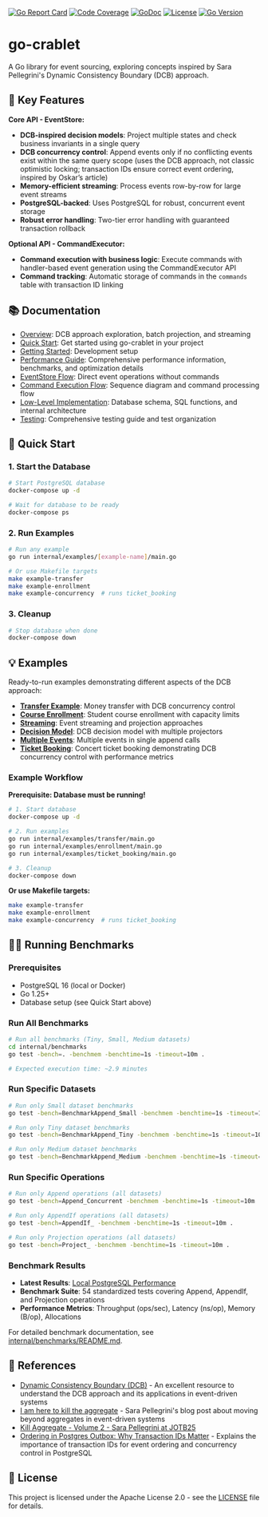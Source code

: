[![Go Report Card](https://goreportcard.com/badge/github.com/rodolfodpk/go-crablet)](https://goreportcard.com/report/github.com/rodolfodpk/go-crablet)
[![Code Coverage](https://img.shields.io/badge/code%20coverage-79.9%25-yellow?logo=go)](https://github.com/rodolfodpk/go-crablet/actions/workflows/coverage.yml)
[![GoDoc](https://godoc.org/github.com/rodolfodpk/go-crablet?status.svg)](https://godoc.org/github.com/rodolfodpk/go-crablet)
[![License](https://img.shields.io/github/license/rodolfodpk/go-crablet)](https://github.com/rodolfodpk/go-crablet/blob/main/LICENSE)
[![Go Version](https://img.shields.io/github/go-mod/go-version/rodolfodpk/go-crablet)](https://github.com/rodolfodpk/go-crablet/blob/main/go.mod)

# go-crablet

A Go library for event sourcing, exploring concepts inspired by Sara Pellegrini's Dynamic Consistency Boundary (DCB) approach. 

## 🚀 Key Features

**Core API - EventStore:**
- **DCB-inspired decision models**: Project multiple states and check business invariants in a single query
- **DCB concurrency control**: Append events only if no conflicting events exist within the same query scope (uses the DCB approach, not classic optimistic locking; transaction IDs ensure correct event ordering, inspired by Oskar’s article)
- **Memory-efficient streaming**: Process events row-by-row for large event streams
- **PostgreSQL-backed**: Uses PostgreSQL for robust, concurrent event storage
- **Robust error handling**: Two-tier error handling with guaranteed transaction rollback

**Optional API - CommandExecutor:**
- **Command execution with business logic**: Execute commands with handler-based event generation using the CommandExecutor API
- **Command tracking**: Automatic storage of commands in the `commands` table with transaction ID linking



## 📚 Documentation
- [Overview](./docs/overview.md): DCB approach exploration, batch projection, and streaming
- [Quick Start](./docs/quick-start.md): Get started using go-crablet in your project
- [Getting Started](./docs/getting-started.md): Development setup
- [Performance Guide](./docs/performance.md): Comprehensive performance information, benchmarks, and optimization details
- [EventStore Flow](./docs/eventstore-flow.md): Direct event operations without commands
- [Command Execution Flow](./docs/command-execution-flow.md): Sequence diagram and command processing flow
- [Low-Level Implementation](./docs/low-level-implementation.md): Database schema, SQL functions, and internal architecture
- [Testing](./docs/testing.md): Comprehensive testing guide and test organization

## 🚀 Quick Start

### 1. Start the Database
```bash
# Start PostgreSQL database
docker-compose up -d

# Wait for database to be ready
docker-compose ps
```

### 2. Run Examples
```bash
# Run any example
go run internal/examples/[example-name]/main.go

# Or use Makefile targets
make example-transfer
make example-enrollment
make example-concurrency  # runs ticket_booking
```

### 3. Cleanup
```bash
# Stop database when done
docker-compose down
```

## 💡 Examples

Ready-to-run examples demonstrating different aspects of the DCB approach:


- **[Transfer Example](internal/examples/transfer/main.go)**: Money transfer with DCB concurrency control
- **[Course Enrollment](internal/examples/enrollment/main.go)**: Student course enrollment with capacity limits
- **[Streaming](internal/examples/streaming/main.go)**: Event streaming and projection approaches
- **[Decision Model](internal/examples/decision_model/main.go)**: DCB decision model with multiple projectors
- **[Multiple Events](internal/examples/batch/main.go)**: Multiple events in single append calls
- **[Ticket Booking](internal/examples/ticket_booking/main.go)**: Concert ticket booking demonstrating DCB concurrency control with performance metrics

### Example Workflow

**Prerequisite: Database must be running!**

```bash
# 1. Start database
docker-compose up -d

# 2. Run examples
go run internal/examples/transfer/main.go
go run internal/examples/enrollment/main.go
go run internal/examples/ticket_booking/main.go

# 3. Cleanup
docker-compose down
```

**Or use Makefile targets:**
```bash
make example-transfer
make example-enrollment
make example-concurrency  # runs ticket_booking
```

## 🏃‍♂️ Running Benchmarks

### Prerequisites
- PostgreSQL 16 (local or Docker)
- Go 1.25+
- Database setup (see Quick Start above)

### Run All Benchmarks
```bash
# Run all benchmarks (Tiny, Small, Medium datasets)
cd internal/benchmarks
go test -bench=. -benchmem -benchtime=1s -timeout=10m .

# Expected execution time: ~2.9 minutes
```

### Run Specific Datasets
```bash
# Run only Small dataset benchmarks
go test -bench=BenchmarkAppend_Small -benchmem -benchtime=1s -timeout=10m .

# Run only Tiny dataset benchmarks  
go test -bench=BenchmarkAppend_Tiny -benchmem -benchtime=1s -timeout=10m .

# Run only Medium dataset benchmarks
go test -bench=BenchmarkAppend_Medium -benchmem -benchtime=1s -timeout=10m .
```

### Run Specific Operations
```bash
# Run only Append operations (all datasets)
go test -bench=Append_Concurrent -benchmem -benchtime=1s -timeout=10m .

# Run only AppendIf operations (all datasets)
go test -bench=AppendIf_ -benchmem -benchtime=1s -timeout=10m .

# Run only Projection operations (all datasets)
go test -bench=Project_ -benchmem -benchtime=1s -timeout=10m .
```

### Benchmark Results
- **Latest Results**: [Local PostgreSQL Performance](./docs/performance-local.md)
- **Benchmark Suite**: 54 standardized tests covering Append, AppendIf, and Projection operations
- **Performance Metrics**: Throughput (ops/sec), Latency (ns/op), Memory (B/op), Allocations

For detailed benchmark documentation, see [internal/benchmarks/README.md](./internal/benchmarks/README.md).

## 📖 References

- [Dynamic Consistency Boundary (DCB)](https://dcb.events/) - An excellent resource to understand the DCB approach and its applications in event-driven systems
- [I am here to kill the aggregate](https://sara.event-thinking.io/2023/04/kill-aggregate-chapter-1-I-am-here-to-kill-the-aggregate.html) - Sara Pellegrini's blog post about moving beyond aggregates in event-driven systems
- [Kill Aggregate - Volume 2 - Sara Pellegrini at JOTB25](https://www.youtube.com/watch?v=AQ5fk4D3u9I)
- [Ordering in Postgres Outbox: Why Transaction IDs Matter](https://event-driven.io/en/ordering_in_postgres_outbox/) - Explains the importance of transaction IDs for event ordering and concurrency control in PostgreSQL

## 📄 License

This project is licensed under the Apache License 2.0 - see the [LICENSE](LICENSE) file for details.